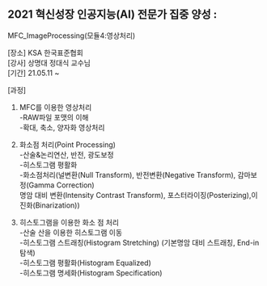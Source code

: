 ## 2021 혁신성장 인공지능(AI) 전문가 집중 양성 :   
MFC_ImageProcessing(모듈4:영상처리)   

[장소] KSA 한국표준협회   
[강사] 상명대 정대식 교수님   
[기간] 21.05.11 ~    

[과정]
1. MFC를 이용한 영상처리   
-RAW파일 포맷의 이해   
-확대, 축소, 양자화 영상처리   

2. 화소점 처리(Point Processing)   
-산술&논리연산, 반전, 광도보정   
-히스토그램 평활화   
-화소점처리(널변환(Null Transform), 반전변환(Negative Transform), 감마보정(Gamma Correction)   
명암 대비 변환(Intensity Contrast Transform), 포스터라이징(Posterizing),이진화(Binarization))   

3. 히스토그램을 이용한 화소 점 처리   
-산술 산을 이용한 히스토그램 이동   
-히스토그램 스트래칭(Histogram Stretching) (기본명암 대비 스트래칭, End-in 탐색)   
-히스토그램 평활화(Histogram Equalized)   
-히스토그램 명세화(Histogram Specification)   
